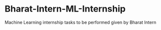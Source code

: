 # Bharat-Intern-ML-Internship
Machine Learning internship tasks to be performed given by Bharat Intern
